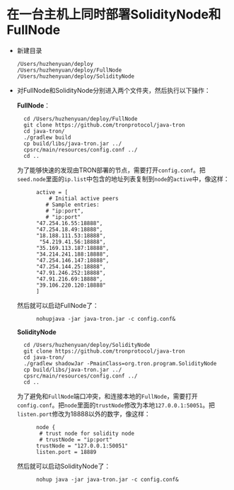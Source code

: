 # 在一台主机上同时部署SolidityNode和FullNode

+ 新建目录

      /Users/huzhenyuan/deploy
      /Users/huzhenyuan/deploy/FullNode
      /Users/huzhenyuan/deploy/SolidityNode

+ 对FullNode和SolidityNode分别进入两个文件夹，然后执行以下操作：
 
    **FullNode**：

        cd /Users/huzhenyuan/deploy/FullNode
        git clone https://github.com/tronprotocol/java-tron
        cd java-tron/
        ./gradlew build
        cp build/libs/java-tron.jar ../
        cpsrc/main/resources/config.conf ../
        cd ..

    为了能够快速的发现由TRON部署的节点，需要打开`config.conf`。把`seed.node`里面的`ip.list`中包含的地址列表复制到`node`的`active`中，像这样：  
    
            active = [  
                # Initial active peers   
               # Sample entries:   
               # "ip:port",   
               # "ip:port" 
            "47.254.16.55:18888", 
            "47.254.18.49:18888", 
            "18.188.111.53:18888",
             "54.219.41.56:18888", 
            "35.169.113.187:18888", 
            "34.214.241.188:18888", 
            "47.254.146.147:18888", 
            "47.254.144.25:18888", 
            "47.91.246.252:18888", 
            "47.91.216.69:18888",  
            "39.106.220.120:18888"   
            ]  
    然后就可以启动FullNode了：  
            
            nohupjava -jar java-tron.jar -c config.conf&
            
    **SolidityNode**
 
        cd /Users/huzhenyuan/deploy/SolidityNode
        git clone https://github.com/tronprotocol/java-tron
        cd java-tron/
        ./gradlew shadowJar -PmainClass=org.tron.program.SolidityNode
        cp build/libs/java-tron.jar ../
        cpsrc/main/resources/config.conf ../
        cd ..
 
     为了避免和`FullNode`端口冲突，和连接本地的`FullNode`，需要打开`config.conf`。把`node`里面的`trustNode`修改为本地`127.0.0.1:50051`。把`listen.port`修改为18888以外的数字，像这样：
 
            node {
             # trust node for solidity node
             # trustNode = "ip:port"
            trustNode = "127.0.0.1:50051"
            listen.port = 18889
 
    然后就可以启动SolidityNode了：
        
            nohup java -jar java-tron.jar -c config.conf&
           